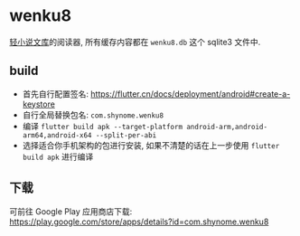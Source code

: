 # wenku8

[轻小说文库](http://www.wenku8.net/index.php)的阅读器, 所有缓存内容都在 `wenku8.db` 这个 sqlite3 文件中.

## build

- 首先自行配置签名: https://flutter.cn/docs/deployment/android#create-a-keystore
- 自行全局替换包名: `com.shynome.wenku8`
- 编译 `flutter build apk --target-platform android-arm,android-arm64,android-x64 --split-per-abi`
- 选择适合你手机架构的包进行安装, 如果不清楚的话在上一步使用 `flutter build apk` 进行编译

## 下载

可前往 Google Play 应用商店下载: https://play.google.com/store/apps/details?id=com.shynome.wenku8
